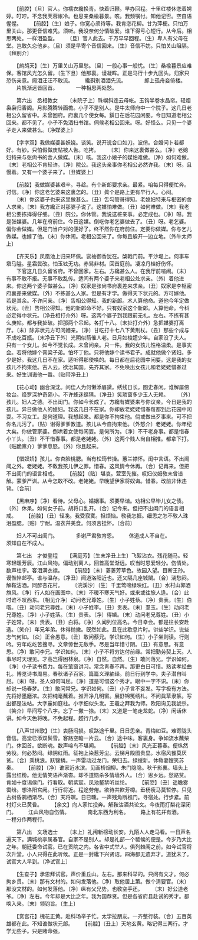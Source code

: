 <!-- { "loadSidebar": true } -->
　　【前腔】〔旦〕官人。你襦衣纔换靑。快着归鞭。早办回程。十里红楼休恋着娉婷。叮咛。不念我芙蓉帐冷。也思亲桑楡暮景。咳。我频嘱付。知他记否。空自语惺惺。 
　　【前腔】〔生〕娘子。你宽心须待等。我肯恋花柳。甘为萍梗。只怕万里关山。那更音信难凭。须听。我没奈何分情破爱。谁下得亏心短行。从今后。相思两处。一样泪盈盈。 
　　〔旦〕官人此去。千万早早回程。〔生〕卑人有父母在堂。岂敢久恋他乡。〔旦〕须是早寄个音信回来。〔生〕音信不妨。只怕关山阻隔。〔拜别介〕 

　　【鹧鸪天】〔生〕万里关山万里愁。〔旦〕一般心事一般忧。〔生〕桑楡暮景应难保。客馆风光怎久留。〔生下旦〕他那裏。谩凝眸。正是马行十步九回头。归家只恐伤亲意。阁泪汪汪不敢流。 
　　纔斟别酒泪先流。　　　　郞上孤舟妾倚楼。 
　　片帆渐远皆回首。　　　　一种相思两处愁。 

　　第六出　丞相教女 
　　〔末院子上〕珠幌斜连云母帐。玉钩半卷水晶帘。轻烟袅袅归香阁。月影腾腾转画檐。小子不是别人。是牛太师府中一个院子。这几日老相公久留省中。未曾回府。府裏几个使女每。鎭日在后花园闲耍。今日知道老相公回来。都不见了。小子不免洒扫书馆。伺候老相公回来。呀。好怪么。只见一个婆子走入来做甚么。〔净媒婆上〕 

　　【字字双】我做媒婆甚妖娆。谈笑。说开说合口如刀。波俏。合婚问卜若都好。有钞。只怕假做庚帖被人吿。吃拷。 
　　〔末〕你来这裏做甚么。〔净〕老媳妇特来与张尙书的舍人做媒。〔末〕咳。我这小娘子的媒怕难做。〔净〕如何难做。〔末〕老相公不肯轻许。〔净〕院公。我这头亲事你老相公必然许我。〔末〕呀。且慢着。又有一个婆子来了。〔丑媒婆上〕 

　　【前腔】我做媒婆甚艰辛。寻趁。有个新郞要求亲。最紧。咱每只得便忙奔。讨信。〔净〕你这老乞婆来这裏怎的。〔丑〕眞个是路上更有早行人。心闷。 
　　〔末〕你这婆子也来这里做甚么。〔丑〕吿勾管哥得知。老媳妇特来与枢密的舍人求亲。〔末〕我方纔正对那婆子说了。这媒怕难做。〔丑〕如何难做。〔末〕我老相公要拣择得仔细。〔丑〕院公。你休管。我说这桩亲事。必定成也。〔净〕呀。我是张媒婆。几年在府前住。今日这媒。倒吃你老乞婆做去了。〔丑〕呀。老乞婆。偏你会做媒。但是门当户对的便好了。终不然你在府前住。定要你做媒。你与乞儿做媒。也嫁了他。〔末〕你休闹。老相公回来了。你每且躱开一边立地。〔外牛太师上〕 

　　【齐天乐】凤凰池上归来环佩。衮袖御香犹在。棨戟门前。平沙堤上。何事车塡马隘。星霜鬓改。怕玉铉无功。赤舃非材。回首庭前。凄凉丹桂好伤怀。 
　　下官这几日久留省府。不曾回家。左右。方纔甚么人。在我厅前喧闹。〔末〕有事不敢不报。无事不敢乱传。适间有两个婆子来老相公处求亲。〔外〕着他进来。你这两个婆子做甚么。〔净〕奴家是张尙书府裏差来求亲。〔丑〕奴家是李枢密府裏差来做媒。〔外〕不拣甚么人家。但是有才学。做得天下状元的。方可嫁他。若是其余。不许问亲。〔净〕吿相公得知。我的新郞。术人算他命。道他今年定做状元。〔丑〕吿相公得知。他的新郞命不好。只有奴家这个新郞。人算他命。今科必定得中状元。〔净丑相打介外〕呀。这两个婆子到我跟前无礼。左右。不拣有甚么庚帖。都与我扯破。把那两个吊起。各打十八。〔末扯打介外〕急把媒婆打离厅。〔末〕除非状元方可问姻亲。〔净〕甘吃打十七八下黄荆杖。〔丑〕那些个成与不成吃百甁。〔末净丑下外〕光阴似箭催人老。日月如梭趱少年。自家没了夫人。只有一个女儿。如今不觉长成。未曾问亲。只一件。我的女孩儿性格温柔。是事实会。若将他嫁个膏粱子弟。怕坏丁他。只将他嫁个读书君子。成就他做个贤妇。多少是好。我这几日不在家。适听得那使唤的。每日都在后花园中闲耍。这是我的女孩儿不拘束他。古人云。欲治其国。先齐其家。不免唤出女孩儿和老姥姥惜春过来。好生训诲他一番。〔贴带净丑上〕 

　　【花心动】幽合深沈。问佳人为何懒添眉黛。绣线日长。图史春闲。谁解屡傍妆台。绛罗深护奇葩小。不许蜂迷蝶猜。〔净丑〕笑琐窗多少玉人无赖。 
　　〔外〕孩儿。妇人之德。不出闺门。你如今长成了。方纔有媒婆来与你议亲。今日是我的孩儿。异日做他人的媳妇。我这几日不在家。你却放老姥姥惜春每都到后花园中闲耍。不习女工。是何道理。我想起来。都是你不拘束他。倘或做出歹事来。可不把你名儿污了。〔贴〕谢得爹爹教道。孩儿从今自拘束他。〔外怒介〕老姥姥。你年纪大矣。你做管家婆。倒哄着女使每闲耍。是何所为。〔净〕不干老身事。都是惜春小丫头。〔丑〕不干惜春事。都是老姥姥。〔外〕这两个贱人尙自相推。都拿下打。〔贴跪禀介〕爹爹息怒。〔外〕你且起来。 

　　【惜奴娇】孩儿。你杏脸桃腮。当有松筠节操。蕙兰襟怀。闺中言语。不出阃阈之外。老姥姥。不敎我孩儿伊之罪。惜春。这风情今休再。〔合〕记再来。但把不出闺门的语言相戒。 
　　【前腔】〔贴〕堪哀。萱室先摧。叹妇仪姆敎未曾谙解。蒙爹严训。从今怎敢不改。老姥姥。早晚望伊家将奴诲。惜春。改前非休违背。〔合前〕 

　　【黑麻序】〔净〕看待。父母心。婚姻事。须要早谐。劝相公早毕儿女之债。〔外〕休呆。如何女子前。胡将口乱开。〔合〕记今来。但把不出闺门的语言相戒。 
　　【前腔】〔丑〕轻凂。我受寂寞。担烦恼。敎我怎捱。细思之怎不敎人珠泪盈腮。〔贴〕宁耐。温衣幷美食。何须苦挂怀。〔合前〕 

　　妇人不可出闺门。　　　　多谢严君敎育恩。 
　　休道成人不自在。　　　　须知自在不成人。 

　　第七出　才俊登程 
　　【满庭芳】〔生末净丑上生〕飞絮沾衣。残花随马。轻寒轻暖芳辰。江山风物。偏动别离人。回首高堂渐远。叹当时恩爱轻分。伤情处。数声杜宇。客泪满衣襟。 
　　【前腔】〔末〕萋萋芳草色。故园入望。目断王孙。谩憔悴邮亭。谁与温存。〔净丑〕闻道洛阳近也。还又隔几座城闉。〔合〕浇愁闷。解鞍沽酒。同醉杏花村。 
　　〔浣溪沙〕〔生〕千里莺啼绿映红。〔丑〕水村山郭酒旗风。〔净〕行人如在画图中。〔末〕不暖不寒天气好。或来或往旅人逢。〔合〕此时谁不叹西东。〔相见介净〕动问老兄尊姓。〔生〕小子姓蔡。〔净〕贵表。〔生〕伯喈。〔丑〕动问老兄尊姓。〔末〕小子姓李。〔丑〕贵表。〔末〕羣玉。〔生〕动问老兄尊姓。〔净〕小子姓落。〔生〕贵表。〔净〕得嬉。〔末〕动问老兄尊姓。〔丑〕小子姓常。〔末〕贵表。〔丑〕白将。〔净〕久闻列位高名。今日幸会。都是往长安赴选。〔笑介〕年兄年弟。休得抛撇。旣然如此。且在此歇息片时。讲些学识。说些志气何如。〔众〕正合愚意。〔丑〕敢问蔡兄。学识如何。〔生〕小子坐则读。行则吟。穷年屹屹苦搜寻。文章惊世无敌手。尽是当年惜寸阴。〔丑〕有意思。有意思。〔净〕敢问李兄。学识如何。〔末〕小子不将穷达付前缘。常把勤劳契上天。人事尽时天理见。才高岂得困林泉。〔净〕自然。自然。〔生〕敢问落兄。学识如何。〔净〕小子读书费力。每在萤窗讲习。常念靑春不再。那更白日可惜。熟读孝经曲礼。博览诗书周易。春秋诸子百家。篇篇义理紬绎。前日行到学中。夫子潜自叫屈。〔末〕呀。圣人如何叫屈。〔净〕道是可惜这个秀才。眼中一字不识。〔末〕你却说一场春梦。〔生〕敢问常兄。学识如何。〔丑〕小子言不妄发。写字极有方法。先将好墨磨浓。次把纯毫蘸着。推开净几明窗。展舒锦笺绣札。不问眞草隶篆。写出都是法帖。大字麄如庭柱。小字细似头发。王羲之拜我为师。欧阳询见我諕杀。〔笑介〕早间写个八字。忘了一撇一捺。〔末〕又道是一笔走龙蛇。〔净〕闲话休讲。如今天色将晚。不免起程。趱行几步。 

　　【八声甘州歌】〔生〕衷肠闷损。叹路途千里。日日思亲。靑梅如豆。难寄陇头音信。高堂已添双鬓雪。客路空瞻一片云。〔合〕途中味。客裏身。争如流水蘸柴门。休回首。欲断魂。数声啼鸟不堪闻。 
　　【前腔】〔末〕风光正暮春。便纵然劳役。何必愁闷。绿阴红雨。征袍上染惹芳尘。云梯月殿图贵显。水宿风餐莫厌贫。〔合〕乘桃浪。跃锦鳞。一声雷动过龙门。荣归去。绿绶新。休敎妻嫂笑苏秦。 
　　【前腔】〔净〕谁家近水滨。见画桥烟柳。朱门隐隐。秋千影裏。墙头上露出红粉。他无情笑语声渐杳。却不道恼杀多情墙外人。〔合〕思乡远。愁路贫。肯如十度谒侯门。行看取。朝紫宸。凤池鳌禁听丝纶。 
　　【前腔】〔丑〕遥瞻雾霭纷。想洛阳宫阙。行行将近。程途劳倦。欲待共飮芳樽。垂杨瘦马莫暂停。只见古树昏鸦栖渐尽。〔合〕天将暝。日已曛。一声残角断樵门。寻宿处。行步紧。前村灯火已黄昏。 
　　【余文】向人家忙投奔。解鞍沽酒共论文。今夜雨打梨花深闭门。 
　　江山风物自伤情。　　　　南北东西为利名。 
　　路上有花幷有酒。　　　　一程分作两程行。 

　　第八出　文场选士 
　　〔末上〕礼闱新榜动长安。九陌人人走马看。一日声名遍天下。满城桃李属春官。自家不是别人。却是礼部一个祗候的便是。今岁乃大比之年。朝廷委命试官。已在贡院之内。各省中式举人。俱列棘闱之前。如今试官将次升堂。小人只得在此听候。正是一封纔下兴贤诏。四海都无遗弃才。道犹未了。试官大人早到。〔净试官上〕 

　　【生查子】承恩拜试官。声价重丘山。左右。那来科举的。只问有文才。何必拘乡贯。〔末〕那有文材的。如何发落他。〔净〕取他居上第。做个淸要官。〔末〕那没文材的。如何发落他。〔净〕纵有父兄势。也敎空手还。 
　　〔末〕好公道老爷。〔净〕左右。今年却是大比之年。我为国荐贤。但是各省府县赴试的秀才。都唤入来。〔末〕领钧旨。〔生上〕 

　　【赏宫花】槐花正黄。赴科场举子忙。太学拉朋友。一齐整行装。〔合〕五百英雄都在此。不知谁做状元郞。 
　　【前腔】〔丑上〕天地玄黄。略记得三两行。才学无些子。只是赌命强。 
